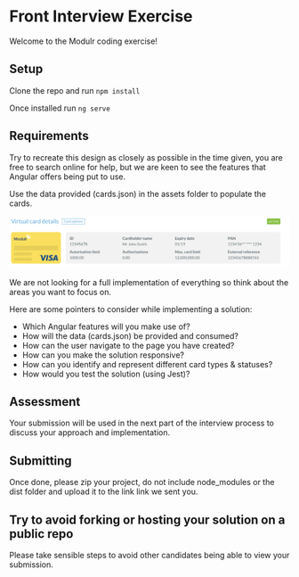 # Front Interview Exercise

Welcome to the Modulr coding exercise!

## Setup

Clone the repo and run ```npm install```

Once installed run ```ng serve```

## Requirements

Try to recreate this design as closely as possible in the time given, you are free to search online for help, but we are keen to see the features that Angular offers being put to use.

Use the data provided (cards.json) in the assets folder to populate the cards.

![Virtual Cards](Design.png)

We are not looking for a full implementation of everything so think about the areas you want to focus on.

Here are some pointers to consider while implementing a solution:

- Which Angular features will you make use of?
- How will the data (cards.json) be provided and consumed?
- How can the user navigate to the page you have created?
- How can you make the solution responsive?
- How can you identify and represent different card types & statuses?
- How would you test the solution (using Jest)?

## Assessment

Your submission will be used in the next part of the interview process to discuss your approach and implementation.

## Submitting

Once done, please zip your project, do not include node_modules or the dist folder and upload it to the link link we sent you.

## Try to avoid forking or hosting your solution on a public repo

Please take sensible steps to avoid other candidates being able to view your submission.

